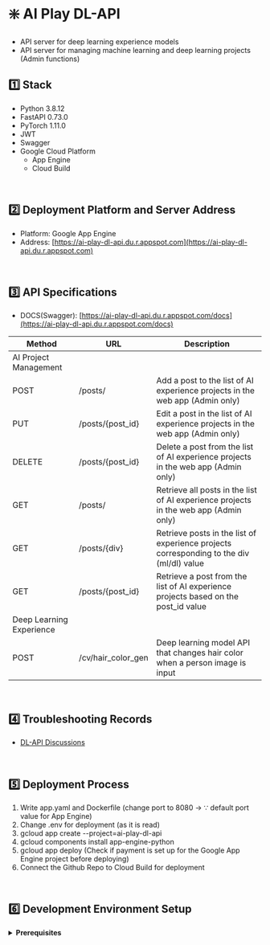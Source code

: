 # ❇️ AI Play DL-API

- API server for deep learning experience models
- API server for managing machine learning and deep learning projects (Admin functions)

## :one: Stack

- Python 3.8.12
- FastAPI 0.73.0
- PyTorch 1.11.0
- JWT
- Swagger
- Google Cloud Platform
  - App Engine
  - Cloud Build

<br/>

## :two: Deployment Platform and Server Address

- Platform: Google App Engine
- Address: [https://ai-play-dl-api.du.r.appspot.com](https://ai-play-dl-api.du.r.appspot.com)

<br/>

## :three: API Specifications

- DOCS(Swagger): [https://ai-play-dl-api.du.r.appspot.com/docs](https://ai-play-dl-api.du.r.appspot.com/docs)

| Method                   | URL                | Description                                                                              |
| ------------------------ | ------------------ | ---------------------------------------------------------------------------------------- |
| AI Project Management    |                    |                                                                                          |
| POST                     | /posts/            | Add a post to the list of AI experience projects in the web app (Admin only)             |
| PUT                      | /posts/{post_id}   | Edit a post in the list of AI experience projects in the web app (Admin only)            |
| DELETE                   | /posts/{post_id}   | Delete a post from the list of AI experience projects in the web app (Admin only)        |
| GET                      | /posts/            | Retrieve all posts in the list of AI experience projects in the web app (Admin only)     |
| GET                      | /posts/{div}       | Retrieve posts in the list of experience projects corresponding to the div (ml/dl) value |
| GET                      | /posts/{post_id}   | Retrieve a post from the list of AI experience projects based on the post_id value       |
| Deep Learning Experience |                    |                                                                                          |
| POST                     | /cv/hair_color_gen | Deep learning model API that changes hair color when a person image is input             |

<br/>

## :four: Troubleshooting Records

- [DL-API Discussions](https://github.com/AI-Play/DL-API/discussions)

<br/>

## :five: Deployment Process

1. Write app.yaml and Dockerfile (change port to 8080 -> ∵ default port value for App Engine)
2. Change .env for deployment (as it is read)
3. gcloud app create --project=ai-play-dl-api
4. gcloud components install app-engine-python
5. gcloud app deploy (Check if payment is set up for the Google App Engine project before deploying)
6. Connect the Github Repo to Cloud Build for deployment

<br/>

## :six: Development Environment Setup

<details>
  <summary><b>Prerequisites</b></summary>

```
# Install necessary modules and packages
python -m pip install -r requirements.txt

# DB table migration
# (To be done separately after deployment, unless the content changes. Uncomment or comment out the relevant code in the Dockerfile before deployment as needed)
alembic upgrade head
```

##### Run Development Server

```
uvicorn main:app --reload
```

</details>
